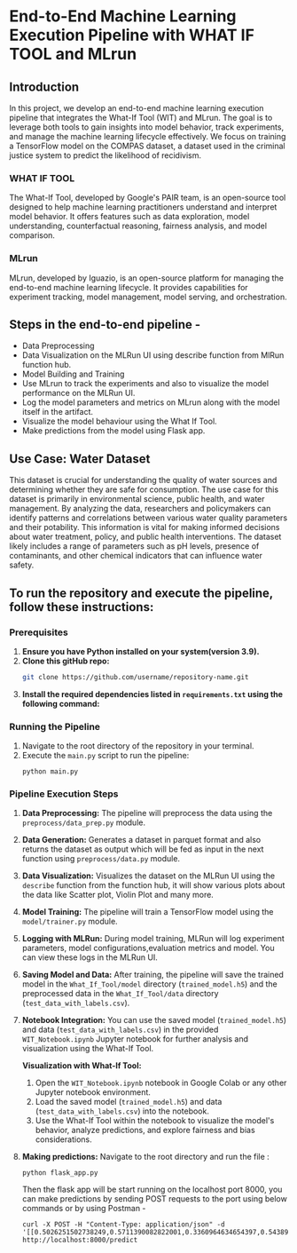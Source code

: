 # End-to-End Machine Learning Execution Pipeline with WHAT IF TOOL and MLrun

## Introduction
In this project, we develop an end-to-end machine learning execution pipeline that integrates the What-If Tool (WIT) and MLrun. The goal is to leverage both tools to gain insights into model behavior, track experiments, and manage the machine learning lifecycle effectively. We focus on training a TensorFlow model on the COMPAS dataset, a dataset used in the criminal justice system to predict the likelihood of recidivism.

### WHAT IF TOOL
The What-If Tool, developed by Google's PAIR team, is an open-source tool designed to help machine learning practitioners understand and interpret model behavior. It offers features such as data exploration, model understanding, counterfactual reasoning, fairness analysis, and model comparison.

### MLrun
MLrun, developed by Iguazio, is an open-source platform for managing the end-to-end machine learning lifecycle. It provides capabilities for experiment tracking, model management, model serving, and orchestration.

## Steps in the end-to-end pipeline - 
- Data Preprocessing
- Data Visualization on the MLRun UI using describe function from MlRun function hub.
- Model Building and Training
- Use MLrun to track the experiments and also to visualize the model performance on the MLRun UI.
- Log the model parameters and metrics on MLrun along with the model itself in the artifact.
- Visualize the model behaviour using the What If Tool.
- Make predictions from the model using Flask app.

## Use Case: Water Dataset
This dataset is crucial for understanding the quality of water sources and determining whether they are safe for consumption. The use case for this dataset is primarily in environmental science, public health, and water management. By analyzing the data, researchers and policymakers can identify patterns and correlations between various water quality parameters and their potability. This information is vital for making informed decisions about water treatment, policy, and public health interventions. The dataset likely includes a range of parameters such as pH levels, presence of contaminants, and other chemical indicators that can influence water safety.
## To run the repository and execute the pipeline, follow these instructions:

### Prerequisites
1. **Ensure you have Python installed on your system(version 3.9).**
2. **Clone this gitHub repo:**
    ```bash
   git clone https://github.com/username/repository-name.git
3. **Install the required dependencies listed in `requirements.txt` using the following command:**


### Running the Pipeline
1. Navigate to the root directory of the repository in your terminal.
2. Execute the `main.py` script to run the pipeline:
   ```
   python main.py
   ```

### Pipeline Execution Steps
1. **Data Preprocessing:** The pipeline will preprocess the data using the `preprocess/data_prep.py` module.
2. **Data Generation:** Generates a dataset in parquet format and also returns the dataset as output which will be fed as input in the next function using `preprocess/data.py` module.
3. **Data Visualization:** Visualizes the dataset on the MLRun UI using the `describe` function from the function hub, it will show various plots about the data like Scatter plot, Violin Plot and many more.
4. **Model Training:** The pipeline will train a TensorFlow model using the `model/trainer.py` module.
5. **Logging with MLRun:** During model training, MLRun will log experiment parameters, model configurations,evaluation metrics and model. You can view these logs in the MLRun UI.
6. **Saving Model and Data:** After training, the pipeline will save the trained model in the `What_If_Tool/model` directory (`trained_model.h5`) and the preprocessed data in the `What_If_Tool/data` directory (`test_data_with_labels.csv`).
7. **Notebook Integration:** You can use the saved model (`trained_model.h5`) and data (`test_data_with_labels.csv`) in the provided `WIT_Notebook.ipynb` Jupyter notebook for further analysis and visualization using the What-If Tool.
   
   **Visualization with What-If Tool:**
   1. Open the `WIT_Notebook.ipynb` notebook in Google Colab or any other Jupyter notebook environment.
   2. Load the saved model (`trained_model.h5`) and data (`test_data_with_labels.csv`) into the notebook.
   3. Use the What-If Tool within the notebook to visualize the model's behavior, analyze predictions, and explore fairness and bias considerations.

8. **Making predictions:** Navigate to the root directory and run the file :
   ```
   python flask_app.py
   ```
   Then the flask app will be start running on the localhost port 8000, you can make predictions by sending POST requests to the port using below commands or by using Postman -
   ```shell
   curl -X POST -H "Content-Type: application/json" -d '[[0.5026251502738249,0.5711390082822001,0.3360964634654397,0.5438913403667128,0.6803852067559715,0.6694394775245862,0.3134016505013297,0.6997531312286739,0.2860910154342297]]' http://localhost:8000/predict
   ```
